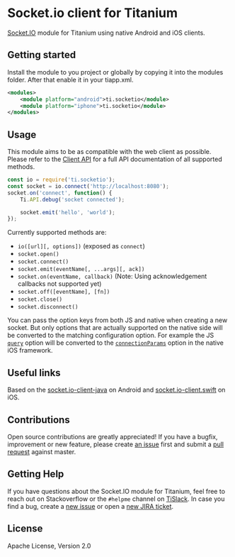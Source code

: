 # Socket.io client for Titanium

[Socket.IO](https://socket.io) module for Titanium using native Android and iOS clients.

## Getting started

Install the module to you project or globally by copying it into the modules folder. After that enable it in your tiapp.xml.

```xml
<modules>
    <module platform="android">ti.socketio</module>
    <module platform="iphone">ti.socketio</module>
</modules>
```

## Usage

This module aims to be as compatible with the web client as possible. Please refer to the [Client API](https://socket.io/docs/client-api/) for a full API documentation of all supported methods.

```js
const io = require('ti.socketio');
const socket = io.connect('http://localhost:8080');
socket.on('connect', function() {
    Ti.API.debug('socket connected');

    socket.emit('hello', 'world');
});
```

Currently supported methods are:

* `io([url][, options])` (exposed as `connect`)
* `socket.open()`
* `socket.connect()`
* `socket.emit(eventName[, ...args][, ack])`
* `socket.on(eventName, callback)` (Note: Using acknowledgement callbacks not supported yet)
* `socket.off([eventName], [fn])`
* `socket.close()`
* `socket.disconnect()`

You can pass the option keys from both JS and native when creating a new socket. But only options that are actually supported on the native side will be converted to the matching configuration option. For example the JS [`query`](https://socket.io/docs/client-api/#new-manager-url-options) option will be converted to the [`connectionParams`](https://nuclearace.github.io/Socket.IO-Client-Swift/Enums/SocketIOClientOption.html#/s:8SocketIO0A14IOClientOptionO13connectParamsACs10DictionaryVySSypGcACmF) option in the native iOS framework.

## Useful links

Based on the [socket.io-client-java](https://github.com/socketio/socket.io-client-java) on Android and [socket.io-client.swift](https://github.com/socketio/socket.io-client-swift) on iOS.

## Contributions

Open source contributions are greatly appreciated! If you have a bugfix, improvement or new feature, please create
[an issue](https://github.com/appcelerator-modules/titanium-socketio/issues/new) first and submit a [pull request](https://github.com/appcelerator-modules/titanium-socketio/pulls/new) against master.

## Getting Help

If you have questions about the Socket.IO module for Titanium, feel free to reach out on Stackoverflow or the
`#helpme` channel on [TiSlack](http://tislack.org). In case you find a bug, create a [new issue](/issues/new)
or open a [new JIRA ticket](https://jira.appcelerator.org).

## License

Apache License, Version 2.0
